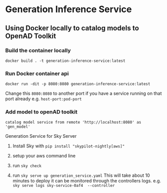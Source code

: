 # Generation Inference Service

<!-- description -->
<!-- /description -->

## Using Docker locally to catalog models to OpenAD Toolkit

### Build the container locally
```shell
docker build . -t generation-inference-service:latest
```

### Run Docker container api
```shell
docker run -dit -p 8080:8080 generation-inference-service:latest
```
Change this `8080:8080` to another port if you have a service running on that port already e.g. `host-port:pod-port`

### Add model to openAD toolkit
```shell
catalog model service from remote 'http://localhost:8080' as 'gen_model'
```

Generation Service for Sky Server

1. Install Sky  with `pip install "skypilot-nightly[aws]"`

2. setup your aws command line

3. run `sky check`

4. run `sky serve up generation_service.yaml`
This will take about 10 minutes to deploy  it can be monitored through the controllers logs.
e.g. `sky serve logs sky-service-0af4  --controller`
